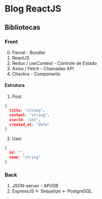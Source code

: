 # Blog ReactJS

## Bibliotecas

### Front

0. Parcel - Bundler
1. ReactJS
2. Redux / useContext - Controle de Estado
3. Axios / Fetch - Chamadas API
4. Chackra - Components

#### Estrutura

1. Post

```json
{
  title: "string",
  content: "string",
  userId: "int",
  created_at: "date"
}
```

2. User

```json
{
  id: "",
  name: "string"
}
```

### Back

1. JSON-server - API/DB
2. ExpressJS <- Sequelize <- PostgreSQL

